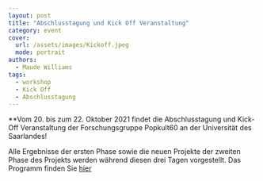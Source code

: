 ```yaml
---
layout: post
title: "Abschlusstagung und Kick Off Veranstaltung"
category: event
cover:
  url: /assets/images/Kickoff.jpeg
  mode: portrait
authors:
  - Maude Williams
tags:
  - workshop
  - Kick Off
  - Abschlusstagung
---
```


**Vom 20. bis zum 22. Oktober 2021 findet die Abschlusstagung und Kick-Off Veranstaltung der Forschungsgruppe Popkult60 an der Universität des Saarlandes!

<!-- more -->

Alle Ergebnisse der ersten Phase sowie die neuen Projekte der zweiten Phase des Projekts werden während diesen drei Tagen vorgestellt. Das Programm finden Sie [hier](../assets/pdf/Flyer.pdf)
